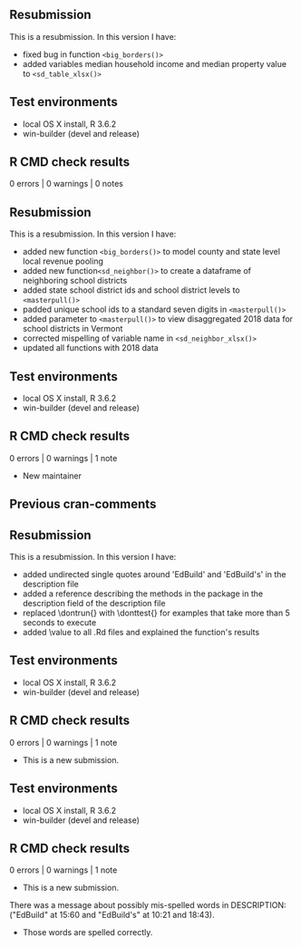 ## Resubmission
This is a resubmission. In this version I have:
* fixed bug in function `<big_borders()>` 
* added variables median household income and median property value to `<sd_table_xlsx()>` 

## Test environments
* local OS X install, R 3.6.2
* win-builder (devel and release)

## R CMD check results

0 errors | 0 warnings | 0 notes

## Resubmission
This is a resubmission. In this version I have:
* added new function `<big_borders()>` to model county and state level local revenue pooling
* added new function`<sd_neighbor()>` to create a dataframe of neighboring school districts
* added state school district ids and school district levels to `<masterpull()>` 
* padded unique school ids to a standard seven digits in `<masterpull()>` 
* added parameter to `<masterpull()>` to view disaggregated 2018 data for school districts in Vermont
* corrected mispelling of variable name in `<sd_neighbor_xlsx()>` 
* updated all functions with 2018 data

## Test environments
* local OS X install, R 3.6.2
* win-builder (devel and release)

## R CMD check results

0 errors | 0 warnings | 1 note

* New maintainer

## Previous cran-comments

## Resubmission
This is a resubmission. In this version I have: 
* added undirected single quotes around 'EdBuild' and 'EdBuild's' in the description file
* added a reference describing the methods in the package in the description field of the description file
* replaced \dontrun{} with \donttest{} for examples that take more than 5 seconds to execute 
* added \value to all .Rd files and explained the function's results

## Test environments
* local OS X install, R 3.6.2
* win-builder (devel and release)

## R CMD check results

0 errors | 0 warnings | 1 note

* This is a new submission.

## Test environments
* local OS X install, R 3.6.2
* win-builder (devel and release)

## R CMD check results

0 errors | 0 warnings | 1 note

* This is a new submission.

There was a message about possibly mis-spelled words in DESCRIPTION: ("EdBuild" at 15:60 and "EdBuild's" at 10:21 and 18:43).
* Those words are spelled correctly. 

